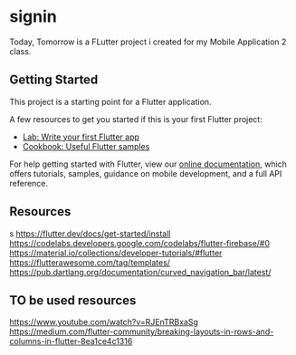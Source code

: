 # signin

Today, Tomorrow is a FLutter project i created for my Mobile Application 2 class.

## Getting Started

This project is a starting point for a Flutter application.

A few resources to get you started if this is your first Flutter project:

- [Lab: Write your first Flutter app](https://flutter.io/docs/get-started/codelab)
- [Cookbook: Useful Flutter samples](https://flutter.io/docs/cookbook)

For help getting started with Flutter, view our 
[online documentation](https://flutter.io/docs), which offers tutorials, 
samples, guidance on mobile development, and a full API reference.


## Resources
s
https://flutter.dev/docs/get-started/install
https://codelabs.developers.google.com/codelabs/flutter-firebase/#0
https://material.io/collections/developer-tutorials/#flutter
https://flutterawesome.com/tag/templates/
https://pub.dartlang.org/documentation/curved_navigation_bar/latest/

## TO be used resources
https://www.youtube.com/watch?v=RJEnTRBxaSg
https://medium.com/flutter-community/breaking-layouts-in-rows-and-columns-in-flutter-8ea1ce4c1316